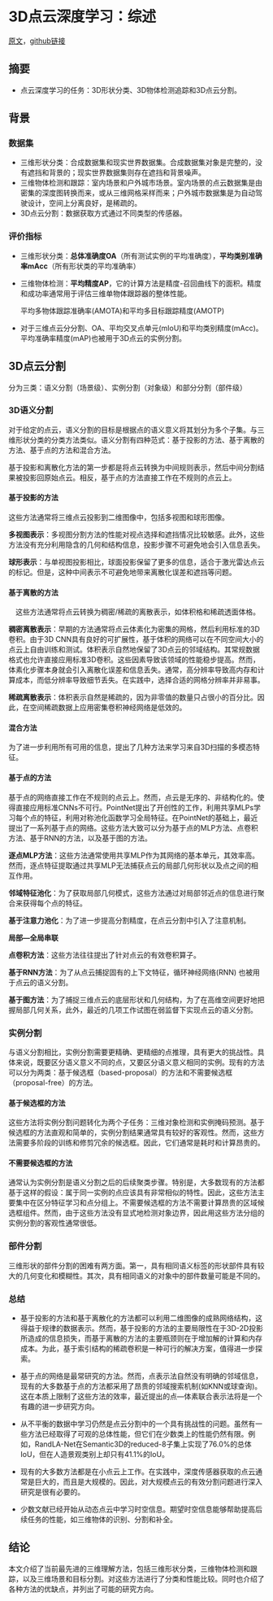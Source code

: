 # 3D点云深度学习：综述

[原文](https://arxiv.org/abs/1912.12033)，[github链接](https://github.com/QingyongHu/SoTA-Point-Cloud)

## 摘要

- 点云深度学习的任务：3D形状分类、3D物体检测追踪和3D点云分割。

## 背景

### 数据集

- 三维形状分类：合成数据集和现实世界数据集。合成数据集对象是完整的，没有遮挡和背景的；现实世界数据集则存在遮挡和背景噪声。
- 三维物体检测和跟踪：室内场景和户外城市场景。室内场景的点云数据集是由密集的深度图转换而来，或从三维网格采样而来；户外城市数据集是为自动驾驶设计，空间上分离良好，是稀疏的。
- 3D点云分割：数据获取方式通过不同类型的传感器。

### 评价指标

- 三维形状分类：**总体准确度OA**（所有测试实例的平均准确度），**平均类别准确率mAcc**（所有形状类的平均准确率）

- 三维物体检测：**平均精度AP**，它的计算方法是精度-召回曲线下的面积。精度和成功率通常用于评估三维单物体跟踪器的整体性能。

  平均多物体跟踪准确率(AMOTA)和平均多目标跟踪精度(AMOTP)

- 对于三维点云分分割、OA、平均交叉点单元(mIoU)和平均类别精度(mAcc)。平均准确率精度(mAP)也被用于3D点云的实例分割。

## 3D点云分割

分为三类：语义分割（场景级）、实例分割（对象级）和部分分割（部件级）

### 3D语义分割

对于给定的点云，语义分割的目标是根据点的语义意义将其划分为多个子集。与三维形状分类的分类方法类似。语义分割有四种范式：基于投影的方法、基于离散的方法、基于点的方法和混合方法。

基于投影和离散化方法的第一步都是将点云转换为中间规则表示，然后中间分割结果被投影回原始点云。相反，基于点的方法直接工作在不规则的点云上。

#### 基于投影的方法

这些方法通常将三维点云投影到二维图像中，包括多视图和球形图像。

**多视图表示**：多视图分割方法的性能对视点选择和遮挡情况比较敏感。此外，这些方法没有充分利用隐含的几何和结构信息，投影步骤不可避免地会引入信息丢失。

**球形表示**：与单视图投影相比，球面投影保留了更多的信息，适合于激光雷达点云的标记。但是，这种中间表示不可避免地带来离散化误差和遮挡等问题。

#### 基于离散的方法

 这些方法通常将点云转换为稠密/稀疏的离散表示，如体积格和稀疏透面体格。

**稠密离散表示**：早期的方法通常将点云体素化为密集的网格，然后利用标准的3D卷积。由于3D CNN具有良好的可扩展性，基于体积的网络可以在不同空间大小的点云上自由训练和测试。体积表示自然地保留了3D点云的邻域结构。其常规数据格式也允许直接应用标准3D卷积。这些因素导致该领域的性能稳步提高。然而，体素化步骤本身就会引入离散化误差和信息丢失。通常，高分辨率导致高内存和计算成本，而低分辨率导致细节丢失。在实践中，选择合适的网格分辨率并非易事。

**稀疏离散表示**：体积表示自然是稀疏的，因为非零值的数量只占很小的百分比。因此，在空间稀疏数据上应用密集卷积神经网络是低效的。

#### 混合方法

为了进一步利用所有可用的信息，提出了几种方法来学习来自3D扫描的多模态特征。

#### 基于点的方法

基于点的网络直接工作在不规则的点云上。然而，点云是无序的、非结构化的。使得直接应用标准CNNs不可行。PointNet提出了开创性的工作，利用共享MLPs学习每个点的特征，利用对称池化函数学习全局特征。在PointNet的基础上，最近提出了一系列基于点的网络。这些方法大致可以分为基于点的MLP方法、点卷积方法、基于RNN的方法，以及基于图的方法。

**逐点MLP方法**：这些方法通常使用共享MLP作为其网络的基本单元，其效率高。然而，逐点特征提取通过共享MLP无法捕获点云的局部几何形状以及点之间的相互作用。

**邻域特征池化**：为了获取局部几何模式，这些方法通过对局部邻近点的信息进行聚合来获得每个点的特征。

**基于注意力池化**：为了进一步提高分割精度，在点云分割中引入了注意机制。

**局部—全局串联**

**点卷积方法**：这些方法往往提出了针对点云的有效卷积算子。

**基于RNN方法**：为了从点云捕捉固有的上下文特征，循环神经网络(RNN) 也被用于点云的语义分割。

**基于图方法**：为了捕捉三维点云的底层形状和几何结构，为了在高维空间更好地把握局部几何关系，此外，最近的几项工作试图在弱监督下实现点云的语义分割。

### 实例分割

与语义分割相比，实例分割需要更精确、更精细的点推理，具有更大的挑战性。具体来说，既要区分语义意义不同的点，又要区分语义意义相同的实例。现有的方法可以分为两类：基于候选框（based-proposal）的方法和不需要候选框（proposal-free）的方法。

#### 基于候选框的方法

这些方法将实例分割问题转化为两个子任务：三维对象检测和实例掩码预测。基于候选框的方法直观和简单的，实例分割结果通常具有较好的客观性。然而，这些方法需要多阶段的训练和修剪冗余的候选框。因此，它们通常是耗时和计算昂贵的。

#### 不需要候选框的方法

通常认为实例分割是语义分割之后的后续聚类步骤。特别是，大多数现有的方法都基于这样的假设：属于同一实例的点应该具有非常相似的特性。因此，这些方法主要集中在区分特征学习和点分组上。不需要候选框的方法不需要计算昂贵的区域候选框组件。然而，由于这些方法没有显式地检测对象边界，因此用这些方法分组的实例分割的客观性通常很低。

### 部件分割

三维形状的部件分割的困难有两方面。第一，具有相同语义标签的形状部件具有较大的几何变化和模糊性。其次，具有相同语义的对象中的部件数量可能是不同的。

### 总结

- 基于投影的方法和基于离散化的方法都可以利用二维图像的成熟网络结构，这得益于规律的数据表示。然而，基于投影的方法的主要局限性在于3D-2D投影所造成的信息损失，而基于离散的方法的主要瓶颈则在于增加解的计算和内存成本。为此，基于索引结构的稀疏卷积是一种可行的解决方案，值得进一步探索。

- 基于点的网络是最常研究的方法。然而，点表示法自然没有明确的邻域信息，现有的大多数基于点的方法都采用了昂贵的邻域搜索机制(如KNN或球查询)。这在本质上限制了这些方法的效率，最近提出的点—体素联合表示法将是一个有趣的进一步研究方向。
- 从不平衡的数据中学习仍然是点云分割中的一个具有挑战性的问题。虽然有一些方法已经取得了可观的总体性能，但它们在少数类上的性能仍然有限。例如，RandLA-Net在Semantic3D的reduced-8子集上实现了76.0%的总体IoU，但在人造景观类别上却只有41.1%的IoU。
- 现有的大多数方法都是在小点云上工作。在实践中，深度传感器获取的点云通常是巨大的，而且是大规模的。因此，对大规模点云的有效分割问题进行深入研究是很有必要的。
- 少数文献已经开始从动态点云中学习时空信息。期望时空信息能够帮助提高后续任务的性能，如三维物体的识别、分割和补全。

## 结论

本文介绍了当前最先进的三维理解方法，包括三维形状分类，三维物体检测和跟踪，以及三维场景和目标分割。对这些方法进行了分类和性能比较。同时也介绍了各种方法的优缺点，并列出了可能的研究方向。